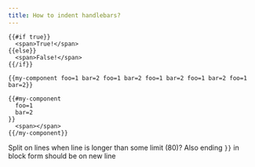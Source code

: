 ```yaml
---
title: How to indent handlebars?
---
```


    {{#if true}}
      <span>True!</span>
    {{else}}
      <span>False!</span>
    {{/if}}

    {{my-component foo=1 bar=2 foo=1 bar=2 foo=1 bar=2 foo=1 bar=2 foo=1 bar=2}}

    {{#my-component
      foo=1
      bar=2
    }}
      <span></span>
    {{/my-component}}

Split on lines when line is longer than some limit (80)?
Also ending `}}` in block form should be on new line

